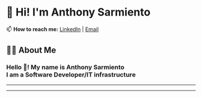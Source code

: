 # 👋 Hi! I'm Anthony Sarmiento 

 
📫 **How to reach me:** [LinkedIn](https://linkedin.com/in/anthony-sarmiento-055b79210) | [Email](mailto:anthonysarmiento044@gmail.com)

<h2 align="left">👩‍💻  About Me</h2>
<h3 align="left">Hello 👋! My name is Anthony Sarmiento <br>I am a Software Developer/IT infrastructure</h3>

---

---
